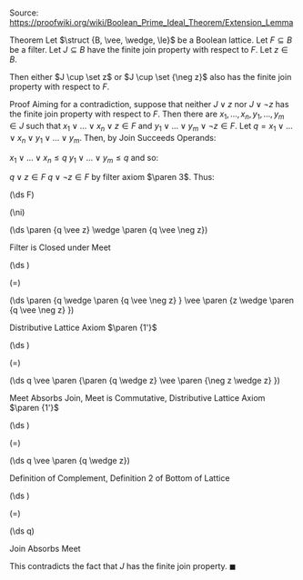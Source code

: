 # 

Source: https://proofwiki.org/wiki/Boolean_Prime_Ideal_Theorem/Extension_Lemma

Theorem
Let $\struct {B, \vee, \wedge, \le}$ be a Boolean lattice.
Let $F \subseteq B$ be a filter.
Let $J \subseteq B$ have the finite join property with respect to $F$.
Let $z \in B$.

Then either $J \cup \set z$ or $J \cup \set {\neg z}$ also has the finite join property with respect to $F$.


Proof
Aiming for a contradiction, suppose that neither $J \vee z$ nor $J \vee \neg z$ has the finite join property with respect to $F$.
Then there are $x_1, \dots, x_n, y_1, \dots, y_m \in J$ such that $x_1 \vee \dots \vee x_n \vee z \in F$ and $y_1 \vee \dots \vee y_m \vee \neg z \in F$.
Let $q = x_1 \vee \dots \vee x_n \vee y_1 \vee \dots \vee y_m$.
Then, by Join Succeeds Operands:

$x_1 \vee \dots \vee x_n \le q$
$y_1 \vee \dots \vee y_m \le q$
and so:

$q \vee z \in F$
$q \vee \neg z \in F$
by filter axiom $\paren 3$.
Thus:














\(\ds F\)

\(\ni\)







\(\ds \paren {q \vee z} \wedge \paren {q \vee \neg z}\)





Filter is Closed under Meet














\(\ds \)

\(=\)







\(\ds \paren {q \wedge \paren {q \vee \neg z} } \vee \paren {z \wedge \paren {q \vee \neg z} }\)





Distributive Lattice Axiom $\paren {1'}$














\(\ds \)

\(=\)







\(\ds q \vee \paren {\paren {q \wedge z} \vee \paren {\neg z \wedge z} }\)





Meet Absorbs Join, Meet is Commutative, Distributive Lattice Axiom $\paren {1'}$














\(\ds \)

\(=\)







\(\ds q \vee \paren {q \wedge z}\)





Definition of Complement, Definition 2 of Bottom of Lattice














\(\ds \)

\(=\)







\(\ds q\)





Join Absorbs Meet



This contradicts the fact that $J$ has the finite join property.
$\blacksquare$





